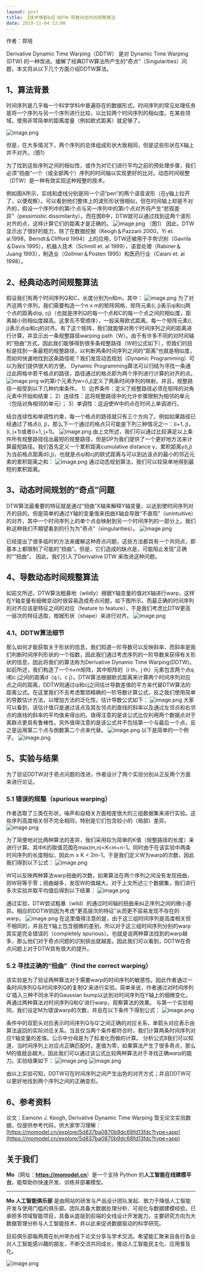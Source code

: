 ```yaml
---
layout: post
title: 【技术博客04】DDTW 导数动态时间规整算法
date: 2019-11-04 12:00
---
```


作者：郑培

Derivative Dynamic Time Warping（DDTW） 是对 Dynamic Time Warping (DTW) 的一种改进。缓解了经典DTW算法所产生的“奇点”（Singularities）问题，本文将从以下几个方面介绍DDTW算法。

## 1、算法背景
时间序列是几乎每一个科学学科中普遍存在的数据形式。时间序列的常见处理任务是将一个序列与另一个序列进行比较，以比较两个时间序列的相似度。在某些领域，使用非常简单的距离度量（例如欧式距离）就足够了。

![image.png](https://imgbed.momodel.cn/201919152255-Z.png)

但是，在大多情况下，两个序列的总体组成形状大致相同，但是这些形状在X轴上并不对齐。（图1）

为了找到这些序列之间的相似性，或作为对它们进行平均之前的预处理步骤，我们必须“扭曲”一个（或全部两个）序列的时间轴以实现更好的比对。动态时间规整（DTW）是一种有效实现这种规整的技术。

例如图A所示，实线和虚线分别是同一个词“pen”的两个语音波形（在y轴上拉开了，以便观察）。可以看到他们整体上的波形形状很相似，但在时间轴上却是不对齐的，假设一个序列中的第i个点与另一序列中的第i个点对齐将产生“悲观差异”（pessimistic dissimilarity）。而在图B中，DTW就可以通过找到这两个波形对齐的点，这样计算它们的距离才是正确的。
![image.png](https://imgbed.momodel.cn/201919152255-s.png)
（图1）
因此，DTW显示出了很好的能力，除了在数据挖掘（Keogh＆Pazzani 2000，Yi et. al.1998，Berndt＆Clifford 1994）上的应用，DTW还被用于手势识别（Gavrila＆Davis 1995），机器人技术（Schmill et. al 1999），语音处理（Rabiner＆Juang 1993），制造业（Gollmer＆Posten 1995）和医药行业（Caiani et. al 1998）。

## 2、经典动态时间规整算法

假设我们有两个时间序列Q和C，长度分别为n和m，其中：
![image.png](https://imgbed.momodel.cn/201919152256-U.png)
为了对齐这两个序列，我们需要构造一个n x m的矩阵网格，矩阵元素(i, j)表示qi和cj两个点的距离d(qi, cj)（也就是序列Q的每一个点和C的每一个点之间的相似度，距离越小则相似度越高。这里先不管顺序），一般采用欧式距离。每一个矩阵元素(i, j)表示点qi和cj的对齐。有了这个矩阵，我们就能够对两个时间序列之间的距离进行计算，并显示出一条规整路径warping path（W）。由于有许多不同的对时间轴的“扭曲”方式，因此我们能够得到很多条规整路径（W的公式如下），但我们的目标是找到一条最短的规整路径，以判断两条时间序列之间的“距离”也就是相似度，而如何快速地找到这条路径呢？我们发现动态规划（Dynamic Programming）可以为我们提供很大的方便。
Dynamic Programming算法可以归结为寻找一条通过此网格中若干格点的路径，路径通过的格点即为两个序列进行计算的对齐的点。
![image.png](https://imgbed.momodel.cn/201919152256-J.png)
w的第i个元素为w=(i,j)定义了两条时间序列的映射。并且，规整路径一般受到以下几种约束条件。
1）边界条件：定义了规整路径必须在矩阵的对角元素中开始和结束；
2）连续性：这将规整路径中的允许步骤限制为相邻的单元（包括对角相邻的单元）；
3）单调性：这迫使W中的点在时间上单调进行。

结合连续性和单调性约束，每一个格点的路径就只有三个方向了。例如如果路径已经通过了格点(i, j)，那么下一个通过的格点只可能是下列三种情况之一：(i+1, j)，(i, j+1)或者(i+1, j+1)。
![image.png](https://imgbed.momodel.cn/201919152257-R.png)
由上文所述，我们可以通过比较满足以上条件所有规整路径找出最短的规整路径，但是DP为我们提供了一个更好地方法来计算最短路径。我们首先定义一个累积距离cumulative distance γ，累积距离γ(i,j)为当前格点距离d(i,j)，也就是点qi和cj的欧式距离与可以到达该点的最小的邻近元素的累积距离之和：
![image.png](https://imgbed.momodel.cn/201919152257-r.png)
通过动态规划算法，我们可以较简单地得到最短的累积距离。

## 3、动态时间规划的“奇点”问题
DTW算法最重要的特征就是通过“扭曲”X轴来解释Y轴变量，以达到使时间序列对齐的目的。但是简单的通过Y轴的变量值来扭曲X轴会导致“不直观”（unintuitive）的对齐，其中一个时间序列上的单个点会映射到另一个时间序列的一部分上。我们称这种我们不期望看到的行为为“奇点”（singularities）。
![image.png](https://imgbed.momodel.cn/201919152258-v.png)

已经提出了很多临时的方法来缓解这种奇点问题，这些方法都具有一个共同点，即基本上都限制了可能的“扭曲”。但是，它们造成的缺点是，可能阻止发现“正确的”“扭曲”。
因此，我们引入了Derivative DTW 来改进这种问题。

## 4、导数动态时间规整算法
如前文所述，DTW算法粗暴地（wildly）根据Y轴变量的值对X轴进行warp，这样在Y轴变量有细微变动时很容易造成奇点问题，如下图所示。而最正确的时间序列的对齐应该是特征之间的对应（feature to feature），于是我们考虑比DTW更高一层次的特征选取，根据形状（shape）来进行对齐。
![image.png](https://imgbed.momodel.cn/201919152259-1.png)

### 4.1、DDTW算法细节
那么如何才能获取关于形状的信息，我们知道一阶导数可以反映斜率，而斜率是我们判断时间序列形状的一个指数，因此我们通过考虑序列的一阶导数来获得有关形状的信息，因此将我们的算法称为Derivative
Dynamic Time Warping(DDTW)。
如前所述，我们构造了一个n×m矩阵，其中矩阵的（i th，j th）元素包含两个点q i和c j之间的距离d（q i，c j）。DTW算法根据欧式距离来计算两个时间序列对应点之间的距离，DDTW则通过qi和cj之间估计导数差值的平方来代替DTW算法的距离公式。在这里我们不去考虑繁琐精确的一阶导数计算公式，反之我们使用简单的导数估计方法，以增加方法的泛化性。估计导数公式如下：
![image.png](https://imgbed.momodel.cn/201919152259-g.png)
大家可以看到，该估计值只是通过该点及其左邻点的直线的斜率以及通过左邻点和右邻点的直线的斜率的平均值来得出的。值得注意的是该公式比仅利用两个数据点对于离群点更具有鲁棒性。另外值得注意的是该公式并不包括第一个与最后一个点，反之是运用第二个点与倒数第二个点来代替。
![image.png](https://imgbed.momodel.cn/201919152259-h.png)
以下是简单的一个例子。
![image.png](https://imgbed.momodel.cn/201919152259-C.png)

## 5、实验与结果
为了验证DDTW对于奇点问题的改进，作者设计了两个实验分别从正反两个方面来进行论证。
### 5.1 错误的规整（spurious warping）
作者选取了三类在形状，噪声和自相关方面相差很大的三组数据集来进行实验。这些序列高度相关但不完全相同，特别是它们包含较小的（局部）差异。
![image.png](https://imgbed.momodel.cn/201919152300-3.png)

为了简便地对比两种算法的差异，我们采用较为简单的K值（规整路径的长度）来进行计算。其中K的取值范围在max(m,n)<K<m+n-1。同时由于在该实验中两条时间序列的长度相似，因此m ≤ K < 2m-1。于是我们定义W为warp的次数，因此我们得到以下公式：
![image.png](https://imgbed.momodel.cn/201919152300-r.png)

W可以反映两种算法warp扭曲的次数，如果算法在两个序列之间没有发现扭曲，则W将等于零；扭曲越多，发现W的值越大。对于上文所述三个数据集，我们进行多次实验并取平均值后得到以下结果：
![image.png](https://imgbed.momodel.cn/201919152301-m.png)

通过实验，DTW尝试粗暴（wild）的通过时间轴的扭曲来纠正序列之间的微小差异。相应的DDTW则因为考虑“更高层次的特征”从而更不容易发现不存在的warp。
![image.png](https://imgbed.momodel.cn/201919152301-n.png)
在这里值得注意的是，由于这三组时间序列是高度相关但不相同的，并且在Y轴上包含细微的差别，所以对于这三组时间序列分别的warp其实是完全错误的（completely spurious）。也就是说两种算法找到的warp越多，那么他们对于奇点问题的识别排出就越差。因此我们可以看到，DDTW在奇点问题上对于DTW具有很大的提升。

### 5.2 寻找正确的“扭曲”（find the correct warping）
该实验是为了验证两种算法对于需要warp的时间序列的敏感性。因此作者通过一条时间序列Q与时间序列Q的复制Q'来进行实验。简单来说，作者通过对时间序列Q'插入三种不同水平的Gaussian bump以达到对时间序列在Y轴上的细微变化，再通过两种算法对时间序列Q和Q'进行warp，观察算法的效果。
与第一个实验相同，我们设定M为错误warp的次数，并且在以下条件下得到公式：
![image.png](https://imgbed.momodel.cn/201919152302-N.png)

条件中的双箭头对应表示时间序列Q与Q'之间正确的对应关系，单箭头对应表示由算法返回的实际对应关系。当且仅当两个条件都符合时，我们计算两条时间序列对应Y轴变量的差值。公示中分母是为了标准化而做的计算。
分析公式8我们可以知道，当时间序列上对应点正确匹配时，差值为零，如果算法产生了很多奇点，那么M的值就会越大，因此我们可以通过该公式比较两种算法对于寻找正确warp的能力。实验结果如下：
![image.png](https://imgbed.momodel.cn/201919152302-V.png)
![image.png](https://imgbed.momodel.cn/201919152302-f.png)

由以上实验可知，DDTW可在时间序列之间产生出色的对齐方式；并且DDTW可以更好地找到两个序列之间的正确变形。

## 6、参考资料
论文：Eamonn J. Keogh, Derivative Dynamic Time Warping
暂无论文实验数据，仅提供参考代码，供大家学习理解：[https://momodel.cn/explore/5d837ba0870b9dc68fd13fdc?type=app](https://momodel.cn/explore/5d837ba0870b9dc68fd13fdc?type=app)



## 关于我们
**Mo**（网址：[**https://**](https://momodel.cn)[**momodel.cn**](https://momodel.cn)）是一个支持 Python 的**人工智能在线建模平台**，能帮助你快速开发、训练并部署模型。

---


**Mo 人工智能俱乐部** 是由网站的研发与产品设计团队发起、致力于降低人工智能开发与使用门槛的俱乐部。团队具备大数据处理分析、可视化与数据建模经验，已承担多领域智能项目，具备从底层到前端的全线设计开发能力。主要研究方向为大数据管理分析与人工智能技术，并以此来促进数据驱动的科学研究。

目前俱乐部每两周在杭州举办线下论文分享与学术交流。希望能汇聚来自各行各业对人工智能感兴趣的朋友，不断交流共同成长，推动人工智能民主化、应用普及化。

![image.png](https://imgbed.momodel.cn/201919152302-M.png)


